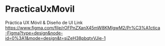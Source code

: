 # PracticaUxMovil
 Práctica UX Móvil &amp; Diseño de UI
 Link
 https://www.figma.com/file/rOFPnZXanX45mW8KMIgwM2/Pr%C3%A1ctica-Figma?type=design&node-id=0%3A1&mode=design&t=siZeH38pbqtvVJie-1
